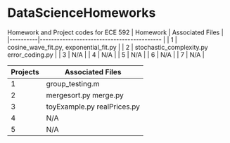 # DataScienceHomeworks
Homework and Project codes for ECE 592
| Homework | Associated Files                       	|
|----------|-------------------------------------------	|
| 1        | cosine_wave_fit.py, exponential_fit.py 	|
| 2        | stochastic_complexity.py error_coding.py 	|
| 3        | N/A                                    	|
| 4        | N/A                                    	|
| 5        | N/A                                    	|
| 6        | N/A                                    	|
| 7        | N/A                                    	|

| Projects | Associated Files                       	|
|----------|----------------------------------------	|
| 1        | group_testing.m 				|
| 2        | mergesort.py merge.py                      |
| 3        | toyExample.py realPrices.py                |
| 4        | N/A                                    	|
| 5        | N/A                                    	|
